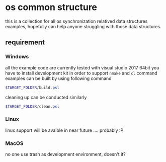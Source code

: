 # os common structure
this is a collection for all os synchronization relatived data structures examples, hopefully can help anyone struggling with those data structures.
## requirement
### Windows
all the example code are currently tested with visual studio 2017 64bit
you have to install development kit in order to support ```nmake``` and ```cl``` command
examples can be built by using following command
```powershell
$TARGET_FOLDER/build.psl
```
cleaning up can be conducted similarly
```powershell
$TARGET_FOLDER/clean.psl
```
### Linux
linux support will be avaible in near future .... probably :P
### MacOS
no one use trash as development environment, doesn't it?